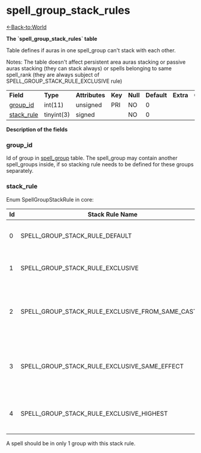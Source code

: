 # spell\_group\_stack\_rules

[<-Back-to:World](database-world.md)

**The \`spell\_group\_stack\_rules\` table**

Table defines if auras in one spell\_group can't stack with each other.

Notes: The table doesn't affect persistent area auras stacking or passive auras stacking (they can stack always) or spells belonging to same spell\_rank (they are always subject of SPELL\_GROUP\_STACK\_RULE\_EXCLUSIVE rule)

|                                                    |            |                |         |          |             |           |             |
|----------------------------------------------------|------------|----------------|---------|----------|-------------|-----------|-------------|
| **Field**                                          | **Type**   | **Attributes** | **Key** | **Null** | **Default** | **Extra** | **Comment** |
| [group\_id](#spell_group_stack_rules-group_id)     | int(11)    | unsigned       | PRI     | NO       | 0           |           |             |
| [stack\_rule](#spell_group_stack_rules-stack_rule) | tinyint(3) | signed         |         | NO       | 0           |           |             |

**Description of the fields**

### group\_id

Id of group in [spell\_group](spell_group#id) table. The spell\_group may contain another spell\_groups inside, if so stacking rule needs to be defined for these groups separately.

### stack\_rule

Enum SpellGroupStackRule in core:

| Id  | Stack Rule Name                                          | Description                                                              |
|-----|----------------------------------------------------------|--------------------------------------------------------------------------|
| 0   | SPELL\_GROUP\_STACK\_RULE\_DEFAULT                       | No stacking rule defined - placeholder                                   |
| 1   | SPELL\_GROUP\_STACK\_RULE\_EXCLUSIVE                     | Auras from group can't stack with each other                             |
| 2   | SPELL\_GROUP\_STACK\_RULE\_EXCLUSIVE\_FROM\_SAME\_CASTER | Auras from group can't stack with each other when cast by same caster    |
| 3   | SPELL\_GROUP\_STACK\_RULE\_EXCLUSIVE\_SAME\_EFFECT       | Same effects of spells will not stack, yet auras will remain on a target |
| 4   | SPELL\_GROUP\_STACK\_RULE\_EXCLUSIVE\_HIGHEST            | Only Highest effect will remain on target                                |

A spell should be in only 1 group with this stack rule.
